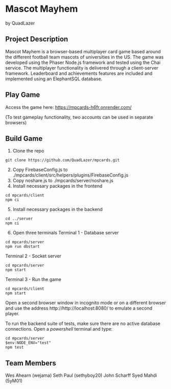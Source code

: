# Mascot Mayhem
by QuadLazer

## Project Description
Mascot Mayhem is a browser-based multiplayer card game based around the different football team mascots of universities in the US. The game was developed using the Phaser Node.js framework and tested using the Chai service. The multiplayer functionality is delivered through a client-server framework. Leaderboard and achievements features are included and implemented using an ElephantSQL database.

## Play Game
Access the game here: https://mpcards-h6fr.onrender.com/

(To test gameplay functionality, two accounts can be used in separate browsers)
## Build Game
1. Clone the repo
```console
git clone https://github.com/QuadLazer/mpcards.git
```
2. Copy FirebaseConfig.js to ./mpcards/client/src/helpers/plugins/FirebaseConfig.js
3. Copy noshare.js to ./mpcards/server/noshare.js
4. Install necessary packages in the frontend
```console
cd mpcards/client
npm ci
```
5. Install necessary packages in the backend
```console
cd ../server
npm ci
```
6. Open three terminals
Terminal 1 - Database server
```console
cd mpcards/server
npm run dbstart
```
Terminal 2 - Socket server
```console
cd mpcards/server
npm start
```
Terminal 3 - Run the game
```console
cd mpcards/client
npm start
```
Open a second browser window in incognito mode or on a different browser and use the address http://http://localhost:8080/ to emulate a second player.

To run the backend suite of tests, make sure there are no active database connections.
Open a *powershell* terminal and type:
```console
cd mpcards/server
$env:NODE_ENV="test"
npm test
```

## Team Members
Wes Ahearn (wejama)
Seth Paul (sethyboy20)
John Scharff
Syed Mahdi (5yM01)
